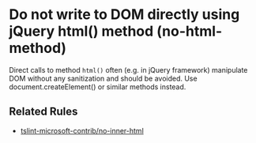 # Do not write to DOM directly using jQuery html() method (no-html-method)

Direct calls to method `html()` often (e.g. in jQuery framework) manipulate DOM without any sanitization and should be avoided. Use document.createElement() or similar methods instead.

## Related Rules

- [tslint-microsoft-contrib/no-inner-html](https://github.com/microsoft/tslint-microsoft-contrib/blob/master/src/noInnerHtml.ts)

